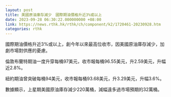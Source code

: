 ```yaml
---
layout: post
title: 美國原油庫存減少　國際期油價格升近3%或以上
date: 2023-09-28 06:30:22.000000000 +08:00
link: https://news.rthk.hk/rthk/ch/component/k2/1720461-20230928.htm
categories: rthk
---
```


國際期油價格升近3%或以上，創今年以來最高位收市，因美國原油庫存減少，加劇市場對供應的憂慮。

倫敦布蘭特期油一度升穿每桶97美元，收市報每桶96.55美元，升2.59美元，升幅近2.8%。

紐約期油曾突破每桶94美元，收市報每桶93.68美元，升3.29美元，升幅3.6%。

數據顯示，上星期美國原油庫存減少220萬桶，減幅遠多過市場預期的32萬桶。
